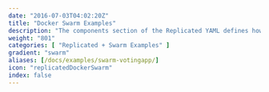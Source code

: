 ```yaml
---
date: "2016-07-03T04:02:20Z"
title: "Docker Swarm Examples"
description: "The components section of the Replicated YAML defines how the containers will be created and started."
weight: "801"
categories: [ "Replicated + Swarm Examples" ]
gradient: "swarm"
aliases: [/docs/examples/swarm-votingapp/]
icon: "replicatedDockerSwarm"
index: false
---
```

